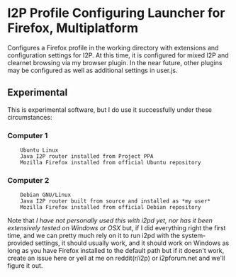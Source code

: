 I2P Profile Configuring Launcher for Firefox, Multiplatform
===========================================================

Configures a Firefox profile in the working directory with extensions and 
configuration settings for I2P. At this time, it is configured for mixed I2P
and clearnet browsing via my browser plugin. In the near future, other plugins
may be configured as well as additional settings in user.js.

Experimental
------------

This is experimental software, but I do use it successfully under these
circumstances:

### Computer 1

        Ubuntu Linux
        Java I2P router installed from Project PPA
        Mozilla Firefox installed from official Ubuntu repository

### Computer 2

        Debian GNU/Linux
        Java I2P router built from source and installed as *my user*
        Mozilla Firefox installed from official Debian repository

Note that *I have not personally used this with i2pd yet, nor has it been*
*extensively tested on Windows or OSX* but, if I did everything right the first
time, and we can pretty much rely on it to run i2pd with the system-provided
settings, it should usually work, and it should work on Windows as long as you
have Firefox installed to the default path but if it doesn't work, create an
issue here or yell at me on reddit(r/i2p) or i2pforum.net and we'll figure it
out.